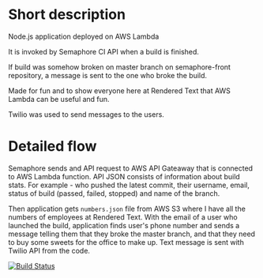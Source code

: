 # Short description

Node.js application deployed on AWS Lambda

It is invoked by Semaphore CI API when a build is finished.

If build was somehow broken on master branch on semaphore-front
repository, a message is sent to the one who broke the build.

Made for fun and to show everyone here at Rendered Text that
AWS Lambda can be useful and fun.

Twilio was used to send messages to the users.

# Detailed flow

Semaphore sends and API request to AWS API Gateaway that is connected
to AWS Lambda function. API JSON consists of information about build stats.
For example - who pushed the latest commit, their username, email, status of 
build (passed, failed, stopped) and name of the branch.

Then application gets `numbers.json` file from AWS S3 where I have all the numbers of
employees at Rendered Text. With the email of a user who launched the build,
application finds user's phone number and sends a message telling them that they
broke the master branch, and that they need to buy some sweets for the office to
make up. Text message is sent with Twilio API from the code.

[![Build Status](https://semaphoreci.com/api/v1/projects/5a49f1fa-72f2-415e-9b6d-e69e6c290ee0/625675/badge.svg)](https://semaphoreci.com/nikolalsvk/congrats-you-broke-the-build)
